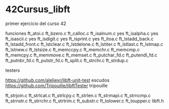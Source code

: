 # 42Cursus_libft
primer ejercicio del curso 42

funciones 
ft_atoi.c
ft_bzero.c
ft_calloc.c
ft_isalnum.c yes
ft_isalpha.c yes
ft_isascii.c yes
ft_isdigit.c yes
ft_isprint.c yes
ft_itoa.c
ft_lstadd_back.c
ft_lstadd_front.c
ft_lstclear.c
ft_lstdelone.c
ft_lstiter.c
ft_lstlast.c
ft_lstmap.c
ft_lstnew.c
ft_lstsize.c
ft_memccpy.c
ft_memchr.c
ft_memcmp.c
ft_memcpy.c
ft_memmove.c
ft_memset.c
ft_putchar_fd.c
ft_putendl_fd.c
ft_putnbr_fd.c
ft_putstr_fd.c
ft_split.c
ft_strchr.c
ft_strdup.c


testers

https://github.com/alelievr/libft-unit-test escudos
https://github.com/Tripouille/libftTester tripouille

ft_strjoin.c
ft_strlcat.c
ft_strlcpy.c
ft_strlen.c
ft_strmapi.c
ft_strncmp.c
ft_strnstr.c
ft_strrchr.c
ft_strtrim.c
ft_substr.c
ft_tolower.c
ft_toupper.c
libft.h
